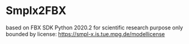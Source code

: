 # Smplx2FBX
based on FBX SDK Python 2020.2 for scientific research purpose only bounded by license: https://smpl-x.is.tue.mpg.de/modellicense
